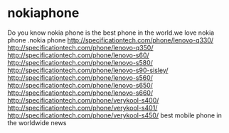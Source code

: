 # nokiaphone
Do you know nokia phone is the best phone in the world.we love nokia phone .nokia phone http://specificationtech.com/phone/lenovo-q330/ http://specificationtech.com/phone/lenovo-q350/ http://specificationtech.com/phone/lenovo-s60/ http://specificationtech.com/phone/lenovo-s580/ http://specificationtech.com/phone/lenovo-s90-sisley/ http://specificationtech.com/phone/lenovo-s560/ http://specificationtech.com/phone/lenovo-s650/ http://specificationtech.com/phone/lenovo-s660/ http://specificationtech.com/phone/verykool-s400/ http://specificationtech.com/phone/verykool-s401/ http://specificationtech.com/phone/verykool-s450/    best mobile phone in the worldwide news
